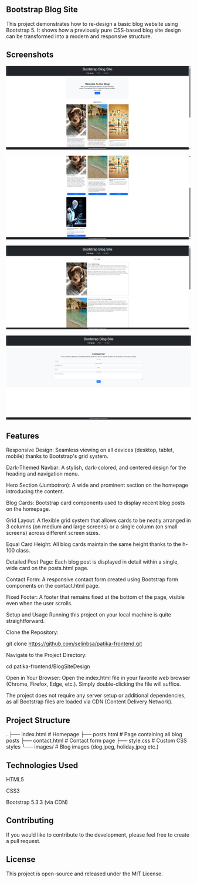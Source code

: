 ## Bootstrap Blog Site
This project demonstrates how to re-design a basic blog website using Bootstrap 5. It shows how a previously pure CSS-based blog site design can be transformed into a modern and responsive structure.

## Screenshots
![Bootstrap Blog Site](images/BW1.png)

![Bootstrap Blog Site](images/BW2.png)

![Bootstrap Blog Site](images/BW3.png)

![Bootstrap Blog Site](images/BW4.png)

## Features
Responsive Design: Seamless viewing on all devices (desktop, tablet, mobile) thanks to Bootstrap's grid system.

Dark-Themed Navbar: A stylish, dark-colored, and centered design for the heading and navigation menu.

Hero Section (Jumbotron): A wide and prominent section on the homepage introducing the content.

Blog Cards: Bootstrap card components used to display recent blog posts on the homepage.

Grid Layout: A flexible grid system that allows cards to be neatly arranged in 3 columns (on medium and large screens) or a single column (on small screens) across different screen sizes.

Equal Card Height: All blog cards maintain the same height thanks to the h-100 class.

Detailed Post Page: Each blog post is displayed in detail within a single, wide card on the posts.html page.

Contact Form: A responsive contact form created using Bootstrap form components on the contact.html page.

Fixed Footer: A footer that remains fixed at the bottom of the page, visible even when the user scrolls.

Setup and Usage
Running this project on your local machine is quite straightforward.

Clone the Repository:

git clone https://github.com/selinbsa/patika-frontend.git 


Navigate to the Project Directory:

cd patika-frontend/BlogSiteDesign 

Open in Your Browser:
Open the index.html file in your favorite web browser (Chrome, Firefox, Edge, etc.). Simply double-clicking the file will suffice.

The project does not require any server setup or additional dependencies, as all Bootstrap files are loaded via CDN (Content Delivery Network).

## Project Structure
.
├── index.html          # Homepage
├── posts.html          # Page containing all blog posts
├── contact.html        # Contact form page
├── style.css           # Custom CSS styles
└── images/             # Blog images (dog.jpeg, holiday.jpeg etc.)

## Technologies Used
HTML5

CSS3

Bootstrap 5.3.3 (via CDN)

## Contributing
If you would like to contribute to the development, please feel free to create a pull request.

## License
This project is open-source and released under the MIT License.
